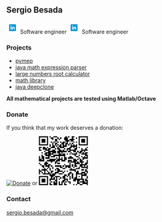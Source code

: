 

## Sergio Besada

[![Linkedin](LinkedinIcon.png)](https://www.linkedin.com/in/sergiobesada/) Software engineer
[<img src="LinkedinIcon.png">](https://www.linkedin.com/in/sergiobesada/) Software engineer



### Projects
 - [pymep](https://pypi.org/project/pymep/)
 - [java math expression parser](https://github.com/sbesada/java.math.expression.parser)
 - [large numbers root calculator](https://github.com/sbesada/largeNumbersRootCalculation)
 - [math library](https://github.com/sbesada/MathLibrary)
 - [java deepclone](https://github.com/sbesada/java.deepclone)
 
 **All mathematical projects are tested using Matlab/Octave**
 

### Donate

If you think that my work deserves a donation:

[![Donate](https://www.paypalobjects.com/en_US/ES/i/btn/btn_donateCC_LG.gif)](https://www.paypal.com/cgi-bin/webscr?cmd=_s-xclick&hosted_button_id=H2CQS6ZAFUT9Q&source=url)  or ![Donate](CodigoQR.png)





### Contact

sergio.besada@gmail.com
